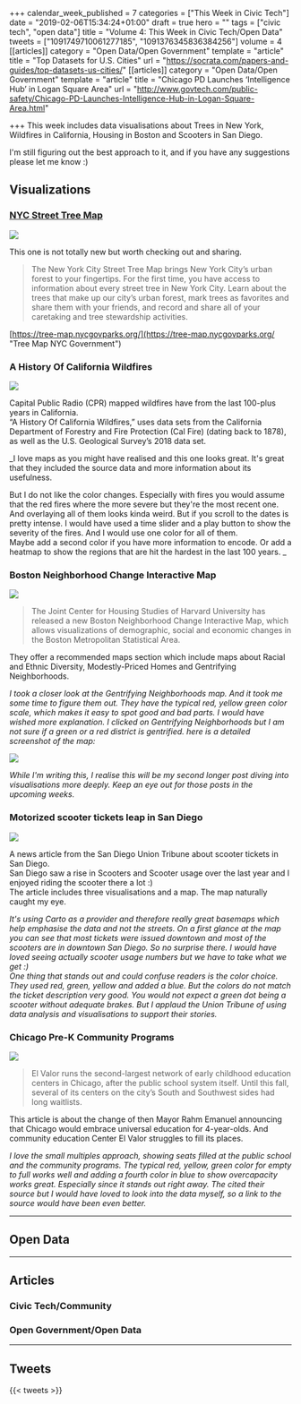 +++
calendar_week_published = 7
categories = ["This Week in Civic Tech"]
date = "2019-02-06T15:34:24+01:00"
draft = true
hero = ""
tags = ["civic tech", "open data"]
title = "Volume 4: This Week in Civic Tech/Open Data"
tweets = ["1091749710061277185", "1091376345836384256"]
volume = 4
[[articles]]
category = "Open Data/Open Government"
template = "article"
title = "Top Datasets for U.S. Cities"
url = "https://socrata.com/papers-and-guides/top-datasets-us-cities/"
[[articles]]
category = "Open Data/Open Government"
template = "article"
title = "Chicago PD Launches ‘Intelligence Hub’ in Logan Square Area"
url = "http://www.govtech.com/public-safety/Chicago-PD-Launches-Intelligence-Hub-in-Logan-Square-Area.html"

+++
This week includes data visualisations about Trees in New York, Wildfires in California, Housing in Boston and Scooters in San Diego. 

I'm still figuring out the best approach to it, and if you have any suggestions please let me know :) 

## Visualizations

### [NYC Street Tree Map](https://tree-map.nycgovparks.org/)

![](https://res.cloudinary.com/civicvision/image/upload/v1549897694/Volume%204/ny-trees.png)

This one is not totally new but worth checking out and sharing. 

> The New York City Street Tree Map brings New York City’s urban forest to your fingertips. For the first time, you have access to information about every street tree in New York City. Learn about the trees that make up our city’s urban forest, mark trees as favorites and share them with your friends, and record and share all of your caretaking and tree stewardship activities.

[https://tree-map.nycgovparks.org/](https://tree-map.nycgovparks.org/ "Tree Map NYC Government")

### A History Of California Wildfires

![](https://res.cloudinary.com/civicvision/image/upload/v1549898069/Volume%204/ca-fires.png)

Capital Public Radio (CPR) mapped wildfires have from the last 100-plus years in California.   
“A History Of California Wildfires,” uses data sets from the California Department of Forestry and Fire Protection (Cal Fire) (dating back to 1878), as well as the U.S. Geological Survey’s 2018 data set.

_I love maps as you might have realised and this one looks great. It's great that they included the source data and more information about its usefulness. 

But I do not like the color changes. Especially with fires you would assume that the red fires where the more severe but they're the most recent one. And overlaying all of them looks kinda weird. But if you scroll to the dates is pretty intense. I would have used a time slider and a play button to show the severity of the fires. And I would use one color for all of them.   
Maybe add a second color if you have more information to encode. Or add a heatmap to show the regions that are hit the hardest in the last 100 years. _ 

### Boston Neighborhood Change Interactive Map

![](https://res.cloudinary.com/civicvision/image/upload/v1549903525/Volume%204/boston-gentrification.png)

> The Joint Center for Housing Studies of Harvard University has released a new Boston Neighborhood Change Interactive Map, which allows visualizations of demographic, social and economic changes in the Boston Metropolitan Statistical Area.

They offer a recommended maps section which include maps about Racial and Ethnic Diversity, Modestly-Priced Homes and Gentrifying Neighborhoods. 

_I took a closer look at the Gentrifying Neighborhoods map. And it  took me some time to figure them out. They have the typical red, yellow green color scale, which makes it easy to spot good and bad parts. I would have wished more explanation. I clicked on Gentrifying Neighborhoods but I am not sure if a green or a red district is gentrified. here is a detailed screenshot of the map:_ 

![](https://res.cloudinary.com/civicvision/image/upload/v1549903939/Volume%204/boston-gentrification-detail.png)

_While I'm writing this, I realise this will be my second longer post diving into visualisations more deeply. Keep an eye out for those posts in the upcoming weeks._ 

### Motorized scooter tickets leap in San Diego

![](https://res.cloudinary.com/civicvision/image/upload/v1549898094/Volume%204/sd-scooter-violations.png)

A news article from the San Diego Union Tribune about scooter tickets in San Diego.   
San Diego saw a rise in Scooters and Scooter usage over the last year and I enjoyed riding the scooter there a lot :)   
The article includes three visualisations and a map. The map naturally caught my eye. 

_It's using Carto as a provider and therefore really great basemaps which help emphasise the data and not the streets. On a first glance at the map you can see that most tickets were issued downtown and most of the scooters are in downtown San Diego. So no surprise there. I would have loved seeing actually scooter usage numbers but we have to take what we get :)  
One thing that stands out and could confuse readers is the color choice. They used red, green, yellow and added a blue. But the colors do not match the ticket description very good. You would not expect a green dot being a scooter without adequate brakes. But I applaud the Union Tribune of using data analysis and visualisations to support their stories._ 

### Chicago Pre-K Community Programs

![](https://res.cloudinary.com/civicvision/image/upload/v1549908695/Volume%204/chicago-pre-k-community-programs.png)

> El Valor runs the second-largest network of early childhood education centers in Chicago, after the public school system itself. Until this fall, several of its centers on the city’s South and Southwest sides had long waitlists.

This article is about the change of then Mayor Rahm Emanuel announcing that Chicago would embrace universal education for 4-year-olds. And community education Center El Valor struggles to fill its places. 

_I love the small multiples approach, showing seats filled at the public school and the community programs. The typical red, yellow, green color for empty to full works well and adding a fourth color in blue to show overcapacity works great. Especially since it stands out right away. The cited their source but I would have loved to look into the data myself, so a link to the source would have been even better._ 

<hr />

## Open Data

<hr />

## Articles

### Civic Tech/Community

### Open Government/Open Data

<hr />

## Tweets

{{< tweets >}}
